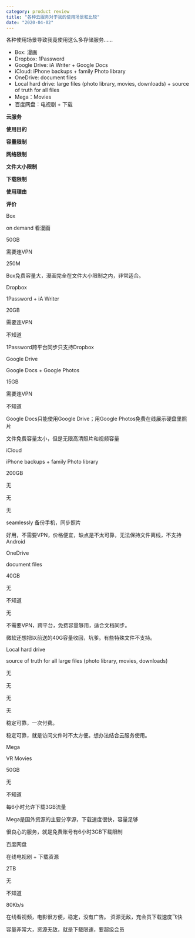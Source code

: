 ```yaml
---
category: product review
title: "各种云服务对于我的使用场景和比较"
date: "2020-04-02"
---
```


各种使用场景导致我竟使用这么多存储服务......

- Box: 漫画
- Dropbox: 1Password
- Google Drive: iA Writer + Google Docs
- iCloud: iPhone backups + family Photo library
- OneDrive: document files
- Local hard drive: large files (photo library, movies, downloads) + source of truth for all files
- Mega：Movies
- 百度网盘：电视剧 + 下载

**云服务**

**使用目的**

**容量限制**

**网络限制**

**文件大小限制**

**下载限制**

**使用理由**

**评价**

Box

on demand 看漫画

50GB

需要连VPN

250M

Box免费容量大，漫画完全在文件大小限制之内，非常适合。

Dropbox

1Password + iA Writer

20GB

需要连VPN

不知道

1Password跨平台同步只支持Dropbox

Google Drive

Google Docs + Google Photos

15GB

需要连VPN

不知道

Google Docs只能使用Google Drive；用Google Photos免费在线展示硬盘里照片

文件免费容量太小，但是无限高清照片和视频容量

iCloud

iPhone backups + family Photo library

200GB

无

无

无

seamlessly 备份手机，同步照片

好用，不需要VPN，价格便宜，缺点是不太可靠，无法保持文件离线，不支持Android

OneDrive

document files

40GB

无

不知道

无

不需要VPN，跨平台，免费容量够用，适合文档同步。

微软还想把以前送的40G容量收回，坑爹。有些特殊文件不支持。

Local hard drive

source of truth for all large files (photo library, movies, downloads)

无

无

无

无

稳定可靠，一次付费。

稳定可靠，就是访问文件时不太方便。想办法结合云服务使用。

Mega

VR Movies

50GB

无

不知道

每6小时允许下载3GB流量

Mega是国外资源的主要分享源，下载速度很快，容量足够

很良心的服务，就是免费账号有6小时3GB下载限制

百度网盘

在线电视剧 + 下载资源

2TB

无

不知道

80Kb/s

在线看视频，电影很方便，稳定，没有广告。 资源无敌，充会员下载速度飞快

容量非常大，资源无敌，就是下载限速，要超级会员
